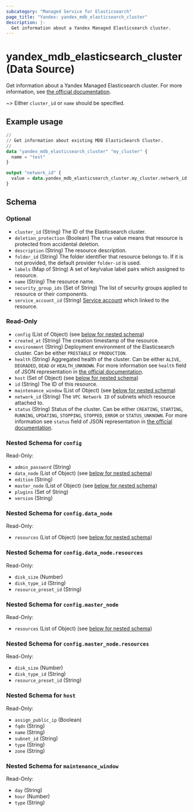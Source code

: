```yaml
---
subcategory: "Managed Service for Elasticsearch"
page_title: "Yandex: yandex_mdb_elasticsearch_cluster"
description: |-
  Get information about a Yandex Managed Elasticsearch cluster.
---
```


# yandex_mdb_elasticsearch_cluster (Data Source)

Get information about a Yandex Managed Elasticsearch cluster. For more information, see [the official documentation](https://yandex.cloud/docs/managed-elasticsearch/concepts).

~> Either `cluster_id` or `name` should be specified.

## Example usage

```terraform
//
// Get information about existing MDB ElasticSearch Cluster.
//
data "yandex_mdb_elasticsearch_cluster" "my_cluster" {
  name = "test"
}

output "network_id" {
  value = data.yandex_mdb_elasticsearch_cluster.my_cluster.network_id
}
```

<!-- schema generated by tfplugindocs -->
## Schema

### Optional

- `cluster_id` (String) The ID of the Elasticsearch cluster.
- `deletion_protection` (Boolean) The `true` value means that resource is protected from accidental deletion.
- `description` (String) The resource description.
- `folder_id` (String) The folder identifier that resource belongs to. If it is not provided, the default provider `folder-id` is used.
- `labels` (Map of String) A set of key/value label pairs which assigned to resource.
- `name` (String) The resource name.
- `security_group_ids` (Set of String) The list of security groups applied to resource or their components.
- `service_account_id` (String) [Service account](https://yandex.cloud/docs/iam/concepts/users/service-accounts) which linked to the resource.

### Read-Only

- `config` (List of Object) (see [below for nested schema](#nestedatt--config))
- `created_at` (String) The creation timestamp of the resource.
- `environment` (String) Deployment environment of the Elasticsearch cluster. Can be either `PRESTABLE` or `PRODUCTION`.
- `health` (String) Aggregated health of the cluster. Can be either `ALIVE`, `DEGRADED`, `DEAD` or `HEALTH_UNKNOWN`. For more information see `health` field of JSON representation in [the official documentation](https://yandex.cloud/docs/managed-elasticsearch/api-ref/Cluster/).
- `host` (Set of Object) (see [below for nested schema](#nestedatt--host))
- `id` (String) The ID of this resource.
- `maintenance_window` (List of Object) (see [below for nested schema](#nestedatt--maintenance_window))
- `network_id` (String) The `VPC Network ID` of subnets which resource attached to.
- `status` (String) Status of the cluster. Can be either `CREATING`, `STARTING`, `RUNNING`, `UPDATING`, `STOPPING`, `STOPPED`, `ERROR` or `STATUS_UNKNOWN`. For more information see `status` field of JSON representation in [the official documentation](https://yandex.cloud/docs/managed-elasticsearch/api-ref/Cluster/).

<a id="nestedatt--config"></a>
### Nested Schema for `config`

Read-Only:

- `admin_password` (String)
- `data_node` (List of Object) (see [below for nested schema](#nestedobjatt--config--data_node))
- `edition` (String)
- `master_node` (List of Object) (see [below for nested schema](#nestedobjatt--config--master_node))
- `plugins` (Set of String)
- `version` (String)

<a id="nestedobjatt--config--data_node"></a>
### Nested Schema for `config.data_node`

Read-Only:

- `resources` (List of Object) (see [below for nested schema](#nestedobjatt--config--data_node--resources))

<a id="nestedobjatt--config--data_node--resources"></a>
### Nested Schema for `config.data_node.resources`

Read-Only:

- `disk_size` (Number)
- `disk_type_id` (String)
- `resource_preset_id` (String)



<a id="nestedobjatt--config--master_node"></a>
### Nested Schema for `config.master_node`

Read-Only:

- `resources` (List of Object) (see [below for nested schema](#nestedobjatt--config--master_node--resources))

<a id="nestedobjatt--config--master_node--resources"></a>
### Nested Schema for `config.master_node.resources`

Read-Only:

- `disk_size` (Number)
- `disk_type_id` (String)
- `resource_preset_id` (String)




<a id="nestedatt--host"></a>
### Nested Schema for `host`

Read-Only:

- `assign_public_ip` (Boolean)
- `fqdn` (String)
- `name` (String)
- `subnet_id` (String)
- `type` (String)
- `zone` (String)


<a id="nestedatt--maintenance_window"></a>
### Nested Schema for `maintenance_window`

Read-Only:

- `day` (String)
- `hour` (Number)
- `type` (String)
